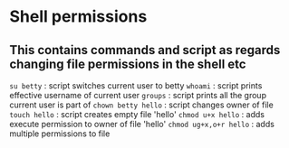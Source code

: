 # Shell permissions
## This contains commands and script as regards changing file permissions in the shell etc

`su betty` : script switches current user to betty
`whoami` : script prints effective username of current user
`groups` : script prints all the group current user is part of
`chown betty hello` : script changes owner of file 
`touch hello` : script creates empty file 'hello'
`chmod u+x hello` : adds execute permission to owner of file 'hello'
`chmod ug+x,o+r hello` : adds multiple permissions to file 
